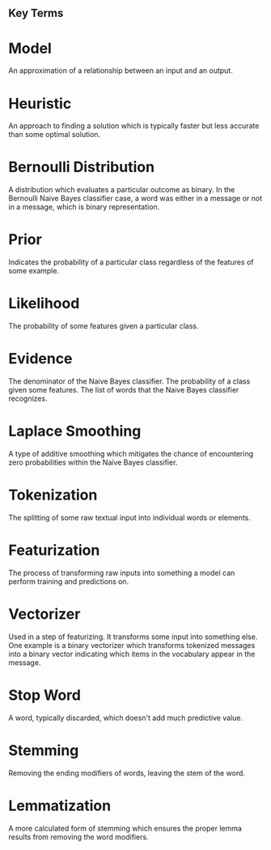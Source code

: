 ## Key Terms
# Model
An approximation of a relationship between an input and an output.

# Heuristic
An approach to finding a solution which is typically faster but less accurate than some optimal solution.

# Bernoulli Distribution
A distribution which evaluates a particular outcome as binary. In the Bernoulli Naive Bayes classifier case, a word was either in a message or not in a message, which is binary representation.

# Prior
Indicates the probability of a particular class regardless of the features of some example.

# Likelihood
The probability of some features given a particular class.

# Evidence
The denominator of the Naive Bayes classifier.
The probability of a class given some features.
The list of words that the Naive Bayes classifier recognizes.

# Laplace Smoothing
A type of additive smoothing which mitigates the chance of encountering zero probabilities within the Naive Bayes classifier.

# Tokenization
The splitting of some raw textual input into individual words or elements.

# Featurization
The process of transforming raw inputs into something a model can perform training and predictions on.

# Vectorizer
Used in a step of featurizing. It transforms some input into something else. One example is a binary vectorizer which transforms tokenized messages into a binary vector indicating which items in the vocabulary appear in the message.

# Stop Word
A word, typically discarded, which doesn't add much predictive value.

# Stemming
Removing the ending modifiers of words, leaving the stem of the word.

# Lemmatization
A more calculated form of stemming which ensures the proper lemma results from removing the word modifiers.